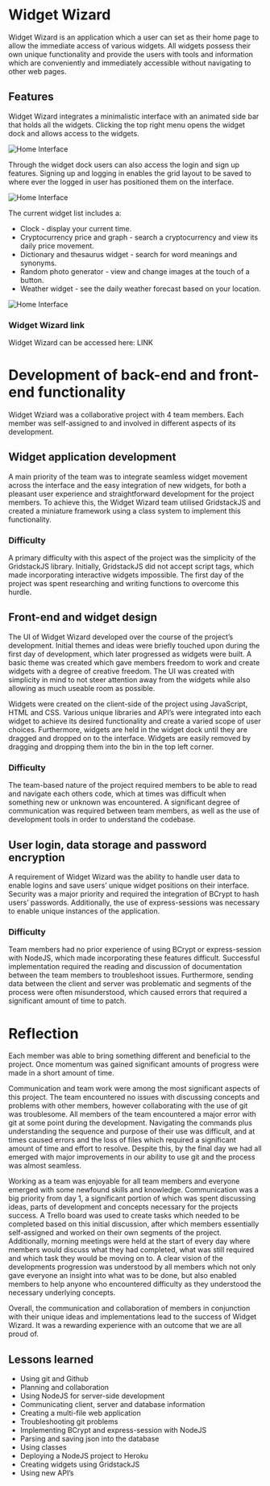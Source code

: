 
# Widget Wizard
Widget Wizard is an application which a user can set as their home page to allow the immediate access of various widgets. All widgets possess their own unique functionality and provide the users with tools and information which are conveniently and immediately accessible without navigating to other web pages.

## Features
Widget Wizard integrates a minimalistic interface with an animated side bar that holds all the widgets. Clicking the top right menu opens the widget dock and allows access to the widgets.



![Home Interface](https://github.com/jtabba/Widget_app/blob/main/client/images/README_images/interface_resized.jpeg)

Through the widget dock users can also access the login and sign up features. Signing up and logging in enables the grid layout to be saved to where ever the logged in user has positioned them on the interface.

![Home Interface](https://github.com/jtabba/Widget_app/blob/main/client/images/README_images/sidebar_resized.jpeg)

The current widget list includes a:

- Clock - display your current time.
- Cryptocurrency price and graph - search a cryptocurrency and view its daily price movement.
- Dictionary and thesaurus widget - search for word meanings and synonyms.
- Random photo generator - view and change images at the touch of a button.
- Weather widget - see the daily weather forecast based on your location.

![Home Interface](https://github.com/jtabba/Widget_app/blob/main/client/images/README_images/widgets_resized.jpeg)


### Widget Wizard link
Widget Wizard can be accessed here: LINK

# Development of back-end and front-end functionality
Widget Wziard was a collaborative project with 4 team members. Each member was self-assigned to and involved in different aspects of its development. 


## Widget application development 
A main priority of the team was to integrate seamless widget movement across the interface and the easy integration of new widgets, for both a pleasant user experience and straightforward development for the project members. To achieve this, the Widget Wizard team utilised GridstackJS and created a miniature framework using a class system to implement this functionality.

### Difficulty
A primary difficulty with this aspect of the project was the simplicity of the GridstackJS library. Initially, GridstackJS did not accept script tags, which made incorporating interactive widgets impossible. The first day of the project was spent researching and writing functions to overcome this hurdle.


## Front-end and widget design
The UI of Widget Wizard developed over the course of the project’s development. Initial themes and ideas were briefly touched upon during the first day of development, which later progressed as widgets were built. A basic theme was created which gave members freedom to work and create widgets with a degree of creative freedom. The UI was created with simplicity in mind to not steer attention away from the widgets while also allowing as much useable room as possible.

Widgets were created on the client-side of the project using JavaScript, HTML and CSS. Various unique libraries and API’s were integrated into each widget to achieve its desired functionality and create a varied scope of user choices. Furthermore, widgets are held in the widget dock until they are dragged and dropped on to the interface. Widgets are easily removed by dragging and dropping them into the bin in the top left corner.

### Difficulty
The team-based nature of the project required members to be able to read and navigate each others code, which at times was difficult when something new or unknown was encountered. A significant degree of communication was required between team members, as well as the use of development tools in order to understand the codebase. 


## User login, data storage and password encryption 
A requirement of Widget Wizard was the ability to handle user data to enable logins and save users’ unique widget positions on their interface. Security was a major priority and required the integration of BCrypt to hash users’ passwords. Additionally, the use of express-sessions was necessary to enable unique instances of the application.

### Difficulty
Team members had no prior experience of using BCrypt or express-session with NodeJS, which made incorporating these features difficult. Successful implementation required the reading and discussion of documentation between the team members to troubleshoot issues. Furthermore, sending data between the client and server was problematic and segments of the process were often misunderstood, which caused errors that required a significant amount of time to patch.

# Reflection
Each member was able to bring something different and beneficial to the project. Once momentum was gained significant amounts of progress were made in a short amount of time.

Communication and team work were among the most significant aspects of this project. The team encountered no issues with discussing concepts and problems with other members, however collaborating with the use of git was troublesome. All members of the team encountered a major error with git at some point during the development. Navigating the commands plus understanding the sequence and purpose of their use was difficult, and at times caused errors and the loss of files which required a significant amount of time and effort to resolve. Despite this, by the final day we had all emerged with major improvements in our ability to use git and the process was almost seamless.

Working as a team was enjoyable for all team members and everyone emerged with some newfound skills and knowledge. Communication was a big priority from day 1, a significant portion of which was spent discussing ideas, parts of development and concepts necessary for the projects success. A Trello board was used to create tasks which needed to be completed based on this initial discussion, after which members essentially self-assigned and worked on their own segments of the project. Additionally, morning meetings were held at the start of every day where members would discuss what they had completed, what was still required and which task they would be moving on to. A clear vision of the developments progression was understood by all members which not only gave everyone an insight into what was to be done, but also enabled members to help anyone who encountered difficulty as they understood the necessary underlying concepts.

Overall, the communication and collaboration of members in conjunction with their unique ideas and implementations lead to the success of Widget Wizard. It was a rewarding experience with an outcome that we are all proud of.

## Lessons learned
- Using git and Github
- Planning and collaboration 
- Using NodeJS for server-side development
- Communicating client, server and database information
- Creating a multi-file web application
- Troubleshooting git problems
- Implementing BCrypt and express-session with NodeJS
- Parsing and saving json into the database
- Using classes
- Deploying a NodeJS project to Heroku 
- Creating widgets using GridstackJS
- Using new API’s
